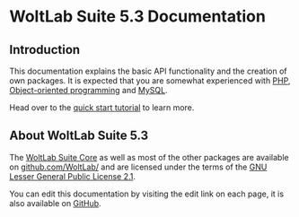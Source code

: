 # WoltLab Suite 5.3 Documentation

## Introduction

This documentation explains the basic API functionality and the creation of own packages. It is expected that you are somewhat experienced with [PHP](https://en.wikipedia.org/wiki/PHP), [Object-oriented programming](https://en.wikipedia.org/wiki/Object-oriented_programming) and [MySQL](https://en.wikipedia.org/wiki/MySQL).

Head over to the [quick start tutorial](getting-started.md) to learn more.

## About WoltLab Suite 5.3

The [WoltLab Suite Core](https://github.com/WoltLab/WCF) as well as most of the other packages are available on [github.com/WoltLab/](https://github.com/WoltLab) and are licensed under the terms of the [GNU Lesser General Public License 2.1](https://github.com/WoltLab/WCF/blob/master/LICENSE).

You can edit this documentation by visiting the edit link on each page, it is also available on [GitHub](https://github.com/WoltLab/woltlab.github.io).
